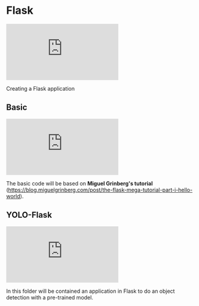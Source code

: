# Flask

![alt text](http://www.yarntomato.com/percentbarmaker/button.php?barPosition=0&leftFill=%2399CC00)

Creating a Flask application

## Basic

![alt text](http://www.yarntomato.com/percentbarmaker/button.php?barPosition=0&leftFill=%2399CC00)

The basic code will be based on **Miguel Grinberg's tutorial** (https://blog.miguelgrinberg.com/post/the-flask-mega-tutorial-part-i-hello-world).

## YOLO-Flask

![alt text](http://www.yarntomato.com/percentbarmaker/button.php?barPosition=0&leftFill=%2399CC00)

In this folder will be contained an application in Flask to do an object detection with a pre-trained model.

